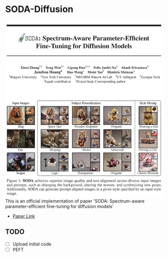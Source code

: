 # SODA-Diffusion

![Paper_Page](./repo/title_page.png)
This is an official implementation of paper 'SODA: Spectrum-aware parameter-efficient fine-tuning for diffusion models'

- [Paper Link](https://arxiv.org/abs/2405.21050)

## TODO
- [ ] Upload initial code
- [ ] PEFT
